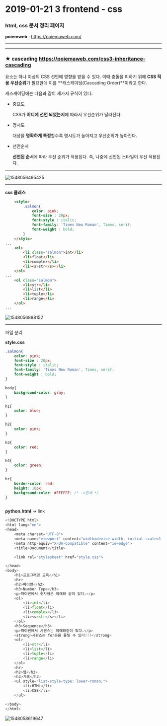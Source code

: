 # 2019-01-21 3 frontend - css

### html, css 문서 정리 페이지

**poiemweb**    :  https://poiemaweb.com/

---

---

### **★ cascading** https://poiemaweb.com/css3-inheritance-cascading

요소는 하나 이상의 CSS 선언에 영향을 받을 수 있다. 이때 충돌을 피하기 위해 **CSS 적용 우선순위**가 필요한데 이를 **캐스캐이딩(Cascading Order)**이라고 한다.

캐스캐이딩에는 다음과 같이 세가지 규칙이 있다.

- 중요도

  CSS가 **어디에 선언 되었는지**에 따라서 우선순위가 달라진다.

- 명시도

  대상을 **명확하게 특정**할수록 명시도가 높아지고 우선순위가 높아진다.

- 선언순서

  **선언된 순서**에 따라 우선 순위가 적용된다. 즉, 나중에 선언된 스타일이 우선 적용된다.

  

---

![1548056495425](../typora-user-images/1548056495425.png)

---

**css  클래스**

```html
    <style>
        .salmon{
            color: pink;
            font-size : 20px;
            font-style : italic;
            font-family: 'Times New Roman', Times, serif;
            font-weight : bold;
        }
    </style>
...
    <ol>
        <li class="salmon">int</li>
        <li>float</li>
        <li>complex</li>
        <li><s>str</s></li>
    </ol>
...
    <ol class="salmon">
        <li>str</li>
        <li>list</li>
        <li>tuple</li>
        <li>range</li>
    </ol>
...
```

![1548056888152](../typora-user-images/1548056888152.png)



---

파일 분리

**style.css**

```css
.salmon{
    color: pink;
    font-size : 20px;
    font-style : italic;
    font-family: 'Times New Roman', Times, serif;
    font-weight : bold;
}

body{
    background-color: gray;
}

h1{
    color: blue;
}

h2{
    color: pink;
}

h3{
    color: red;
}

h4{
    color: green;
}

hr{
    border-color: red; 
    height: 10px; 
    background-color: #FFFFFF; /* ->흰색 */
}



```



**python.html**  -> link

```python
<!DOCTYPE html>
<html lang="en">
<head>
    <meta charset="UTF-8">
    <meta name="viewport" content="width=device-width, initial-scale=1.0">
    <meta http-equiv="X-UA-Compatible" content="ie=edge">
    <title>Document</title>

    <link rel="stylesheet" href="style.css">

</head>
<body>
    <h1>프로그래밍 교육</h1>
    <hr>
    <h2>파이썬</h2>
    <h3>Number Type</h3>
    <p>파이썬에서 숫자형은 아래와 같이 있다.</p>
    <ol>
        <li>int</li>
        <li>float</li>
        <li>complex</li>
        <li><s>str</s></li>
    </ol>
    <h3>Sequence</h3>
    <p>파이썬에서 시퀀스는 아래와같이 있다.</p>
    <strong>시퀀스는 for문을 돌릴 수 있다!!!</strong>
    <ol>
        <li>str</li>
        <li>list</li>
        <li>tuple</li>
        <li>range</li>
    </ol>
    <hr>
    <h2>웹</h2>
    <h3>기초</h3>
    <ul style="list-style-type: lower-roman;">
        <li>HTML</li>
        <li>CSS</li>
    </ul>

</body>
</html>
```

![1548058619647](../typora-user-images/1548058619647.png)





